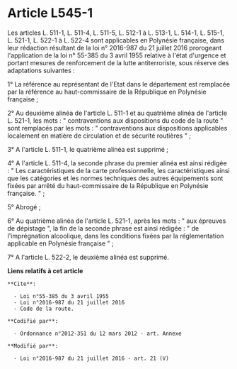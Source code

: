 # Article L545-1

Les articles L. 511-1, L. 511-4, L. 511-5, L. 512-1 à L. 513-1, L. 514-1, L. 515-1, L. 521-1, L. 522-1 à L. 522-4 sont
applicables en Polynésie française, dans leur rédaction résultant de la 
loi n° 2016-987 du 21 juillet 2016
prorogeant l'application de la 
loi n° 55-385 du 3 avril 1955
relative à l'état d'urgence et portant mesures de renforcement de la lutte antiterroriste, sous réserve des adaptations
suivantes : 

1° La référence au représentant de l'Etat dans le département est remplacée par la référence au haut-commissaire de la
République en Polynésie française ; 

2° 
Au deuxième alinéa de l'article L. 511-1 et au quatrième alinéa de l'article L. 521-1, les mots : " contraventions aux
dispositions du code de la route
 " sont remplacés par les mots : " contraventions aux dispositions applicables localement en matière de circulation et de
sécurité routières " ; 

3° A l'article L. 511-1, le quatrième alinéa est supprimé ; 

4° A l'article L. 511-4, la seconde phrase du premier alinéa est ainsi rédigée : " Les caractéristiques de la carte
professionnelle, les caractéristiques ainsi que les catégories et les normes techniques des autres équipements sont fixées
par arrêté du haut-commissaire de la République en Polynésie française. " ; 

5° Abrogé ; 

6° Au quatrième alinéa de l'article L. 521-1, après les mots : " aux épreuves de dépistage ", la fin de la seconde phrase est
ainsi rédigée : " de l'imprégnation alcoolique, dans les conditions fixées par la réglementation applicable en Polynésie
française "
 ; 

7° A l'article L. 522-2, le deuxième alinéa est supprimé.

**Liens relatifs à cet article**

	**Cite**:

	  - Loi n°55-385 du 3 avril 1955
	  - Loi n°2016-987 du 21 juillet 2016
	  - Code de la route.

	**Codifié par**:

	  - Ordonnance n°2012-351 du 12 mars 2012 - art. Annexe

	**Modifié par**:

	  - Loi n°2016-987 du 21 juillet 2016 - art. 21 (V)
